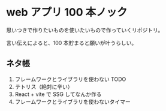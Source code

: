 # web アプリ 100 本ノック

思いつきで作りたいものを使いたいもので作っていくリポジトリ。

言い伝えによると、100 本貯まると願いが叶うらしい。

## ネタ帳

1. フレームワークとライブラリを使わない TODO
2. テトリス（絶対に辛い）
3. React + vite で SSG してなんか作る
4. フレームワークとライブラリを使わないタイマー
